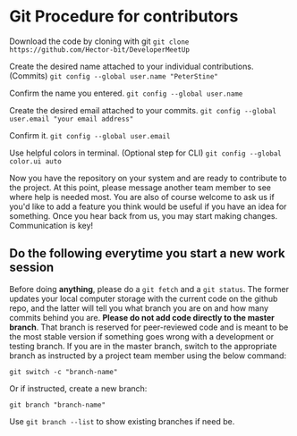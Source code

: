 # Git Procedure for contributors

Download the code by cloning with git
`git clone https://github.com/Hector-bit/DeveloperMeetUp`

Create the desired name attached to your individual contributions. (Commits)
`git config --global user.name "PeterStine"`

Confirm the name you entered.
`git config --global user.name`

Create the desired email attached to your commits.
`git config --global user.email "your email address"`

Confirm it.
`git config --global user.email`

Use helpful colors in terminal. (Optional step for CLI)
`git config --global color.ui auto`

Now you have the repository on your system and are ready to contribute to the project. At this point, please message another team member to see where help is needed most. You are also of course welcome to ask us if you'd like to add a feature you think would be useful if you have an idea for something. Once you hear back from us, you may start making changes. Communication is key!

## Do the following everytime you start a new work session

Before doing **anything**, please do a `git fetch` and a `git status`. The former updates your local computer storage with the current code on the github repo, and the latter will tell you what branch you are on and how many commits behind you are. **Please do not add code directly to the master branch**. That branch is reserved for peer-reviewed code and is meant to be the most stable version if something goes wrong with a development or testing branch. If you are in the master branch, switch to the appropriate branch as instructed by a project team member using the below command:

`git switch -c "branch-name"`

Or if instructed, create a new branch:

`git branch "branch-name"`

Use `git branch --list` to show existing branches if need be.





